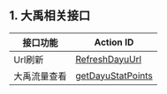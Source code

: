 ## 1. 大禹相关接口

| 接口功能 | Action ID | 
|---------|---------|
| Url刷新 | [RefreshDayuUrl](https://www.qcloud.com/doc/api/361/Url%E5%88%B7%E6%96%B0) | 
| 大禹流量查看 | [getDayuStatPoints](https://www.qcloud.com/doc/api/361/%E5%A4%A7%E7%A6%B9%E6%B5%81%E9%87%8F%E6%9F%A5%E7%9C%8B) | 
